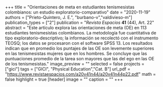 +++
title = "Orientaciones de meta en estudiantes tenismesistas colombianos: un estudio exploratorio-comparativo"
date = "2020-11-19"
authors = ["Prieto-Quintero, J. E.", "burbano-v","valdivieso-m"]
publication_types = ["2"]
publication = "*Revista Espacios* **41** (44), Art. 22"
abstract = "Este artículo explora las orientaciones de meta (OE) en 113 estudiantes tenismesistas colombianos. La metodología fue cuantitativa de tipo exploratorio-descriptivo; la información se recolectó con el instrumento TEOSQ; los datos se procesaron con el software SPSS 13. Los resultados indican que en promedio los puntajes de las OE son levemente superiores en las tenismesistas mujeres que en los hombres. Se concluye que las puntuaciones promedio de la tarea son mayores que las del ego en las OE de los tenismesistas."
image_preview = ""
selected = false
projects = ["gici"]
tags = ["GICI", "Physical Education","Cat. B"]
url_pdf = "https://www.revistaespacios.com/a20v41n44/a20v41n44p22.pdf"
math = false
highlight = true
[header]
image = ""
caption = ""
+++
